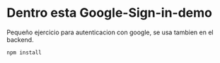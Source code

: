 # Dentro esta Google-Sign-in-demo

Pequeño ejercicio para autenticacion con google, se usa tambien en el backend.

```
npm install
```
